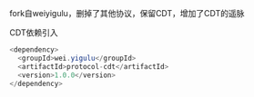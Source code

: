 fork自weiyigulu，删掉了其他协议，保留CDT，增加了CDT的遥脉



CDT依赖引入

```java
<dependency>
  <groupId>wei.yigulu</groupId>
  <artifactId>protocol-cdt</artifactId>
  <version>1.0.0</version>
</dependency>
```
